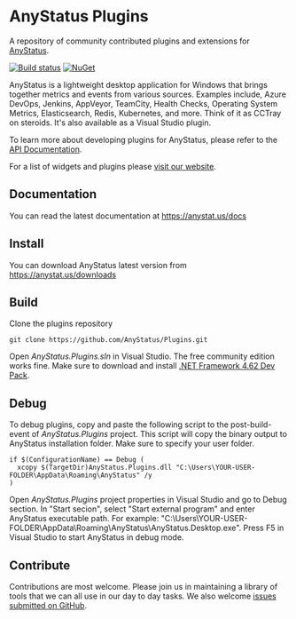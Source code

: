 # AnyStatus Plugins

A repository of community contributed plugins and extensions for [AnyStatus](https://www.anystat.us).

[![Build status](https://ci.appveyor.com/api/projects/status/dvn1rwrauwyq5yx6?svg=true)](https://ci.appveyor.com/project/AnyStatus/plugins)
[![NuGet](https://img.shields.io/nuget/v/AnyStatus.Plugins.svg)](https://www.nuget.org/packages/AnyStatus.Plugins/)

AnyStatus is a lightweight desktop application for Windows that brings together metrics and events from various sources.
Examples include, Azure DevOps, Jenkins, AppVeyor, TeamCity, Health Checks, Operating System Metrics, Elasticsearch, Redis, Kubernetes, and more. Think of it as CCTray on steroids. It's also available as a Visual Studio plugin.

To learn more about developing plugins for AnyStatus, please refer to the [API Documentation](https://www.anystat.us/docs/api).

For a list of widgets and plugins please [visit our website](https://www.anystat.us/docs/plugins).

## Documentation

You can read the latest documentation at https://anystat.us/docs

## Install

You can download AnyStatus latest version from https://anystat.us/downloads

## Build

Clone the plugins repository

`git clone https://github.com/AnyStatus/Plugins.git`

Open _AnyStatus.Plugins.sln_ in Visual Studio. The free community edition works fine.
Make sure to download and install [.NET Framework 4.62 Dev Pack](https://dotnet.microsoft.com/download/dotnet-framework/net462).

## Debug

To debug plugins, copy and paste the following script to the post-build-event of _AnyStatus.Plugins_ project.
This script will copy the binary output to AnyStatus installation folder. Make sure to specify your user folder.

```
if $(ConfigurationName) == Debug (
  xcopy $(TargetDir)AnyStatus.Plugins.dll "C:\Users\YOUR-USER-FOLDER\AppData\Roaming\AnyStatus" /y
)
```

Open _AnyStatus.Plugins_ project properties in Visual Studio and go to Debug section.
In "Start secion", select "Start external program" and enter AnyStatus executable path. For example:
"C:\Users\YOUR-USER-FOLDER\AppData\Roaming\AnyStatus\AnyStatus.Desktop.exe".
Press F5 in Visual Studio to start AnyStatus in debug mode.

## Contribute

Contributions are most welcome. Please join us in maintaining a library of tools that we can all use in our day to day tasks.
We also welcome [issues submitted on GitHub](https://github.com/anystatus/support/issues).
